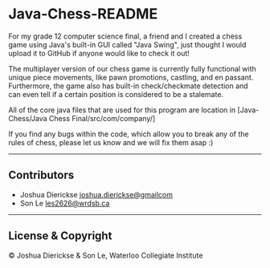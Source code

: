 # Java-Chess-README

For my grade 12 computer science final, a friend and I created a chess game using Java's built-in GUI called "Java Swing", just thought I would upload it to GitHub if anyone would like to check it out!

The multiplayer version of our chess game is currently fully functional with unique piece movements, like pawn promotions, castling, and en passant. Furthermore, the game also has built-in check/checkmate detection and can even tell if a certain position is considered to be a stalemate.

All of the core java files that are used for this program are location in [Java-Chess/Java Chess Final/src/com/company/]

If you find any bugs within the code, which allow you to break any of the rules of chess, please let us know and we will fix them asap :)

---

## Contributors

- Joshua Dierickse <joshua.dierickse@gmailcom>
- Son Le <les2626@wrdsb.ca>

---

## License & Copyright

© Joshua Dierickse & Son Le, Waterloo Collegiate Institute
